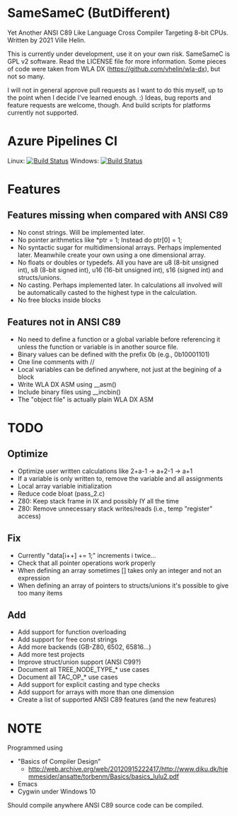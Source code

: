 
# SameSameC (ButDifferent)

Yet Another ANSI C89 Like Language Cross Compiler Targeting 8-bit CPUs. Written by 2021 Ville Helin.

This is currently under development, use it on your own risk. SameSameC is GPL v2 software. Read the LICENSE file for more information. Some pieces of code were taken from WLA DX (https://github.com/vhelin/wla-dx), but not so many.

I will not in general approve pull requests as I want to do this myself, up to the point when I decide I've learned enough. :) Ideas, bug reports and feature requests are welcome, though. And build scripts for platforms currently not supported.


# Azure Pipelines CI

Linux: [![Build Status](https://dev.azure.com/villehelin0486/villehelin/_apis/build/status/vhelin.SameSameC%20Linux?branchName=master)](https://dev.azure.com/villehelin0486/villehelin/_build/latest?definitionId=4&branchName=master)
Windows: [![Build Status](https://dev.azure.com/villehelin0486/villehelin/_apis/build/status/vhelin.SameSameC%20Windows?branchName=master)](https://dev.azure.com/villehelin0486/villehelin/_build/latest?definitionId=5&branchName=master)


# Features

## Features missing when compared with ANSI C89

- No const strings. Will be implemented later.
- No pointer arithmetics like
    *ptr = 1;
  Instead do
    ptr[0] = 1;
- No syntactic sugar for multidimensional arrays. Perhaps implemented later. Meanwhile create your own using a one dimensional array.
- No floats or doubles or typedefs. All you have are u8 (8-bit unsigned int), s8 (8-bit signed int), u16 (16-bit unsigned int), s16 (signed int) and structs/unions.
- No casting. Perhaps implemented later. In calculations all involved will be automatically casted to the highest type in the calculation.
- No free blocks inside blocks

## Features not in ANSI C89

- No need to define a function or a global variable before referencing it unless the function or variable is in another source file.
- Binary values can be defined with the prefix 0b (e.g., 0b10001101)
- One line comments with //
- Local variables can be defined anywhere, not just at the begining of a block
- Write WLA DX ASM using __asm()
- Include binary files using __incbin()
- The "object file" is actually plain WLA DX ASM


# TODO

## Optimize

- Optimize user written calculations like 2+a-1 -> a+2-1 -> a+1
- If a variable is only written to, remove the variable and all assignments
- Local array variable initialization
- Reduce code bloat (pass_2.c)
- Z80: Keep stack frame in IX and possibly IY all the time
- Z80: Remove unnecessary stack writes/reads (i.e., temp "register" access)

## Fix

- Currently "data[i++] += 1;" increments i twice...
- Check that all pointer operations work properly
- When defining an array sometimes [] takes only an integer and not an expression
- When defining an array of pointers to structs/unions it's possible to give too many items

## Add

- Add support for function overloading
- Add support for free const strings
- Add more backends (GB-Z80, 6502, 65816...)
- Add more test projects
- Improve struct/union support (ANSI C99?)
- Document all TREE_NODE_TYPE_* use cases
- Document all TAC_OP_* use cases
- Add support for explicit casting and type checks
- Add support for arrays with more than one dimension
- Create a list of supported ANSI C89 features (and the new features)


# NOTE

Programmed using

- "Basics of Compiler Design"
  - http://web.archive.org/web/20120915222417/http://www.diku.dk/hjemmesider/ansatte/torbenm/Basics/basics_lulu2.pdf
- Emacs
- Cygwin under Windows 10

Should compile anywhere ANSI C89 source code can be compiled.
